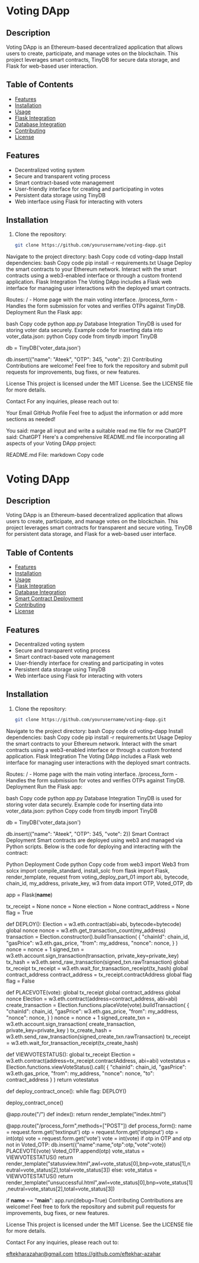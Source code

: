 # Voting DApp

## Description
Voting DApp is an Ethereum-based decentralized application that allows users to create, participate, and manage votes on the blockchain. This project leverages smart contracts, TinyDB for secure data storage, and Flask for web-based user interaction.

## Table of Contents
- [Features](#features)
- [Installation](#installation)
- [Usage](#usage)
- [Flask Integration](#flask-integration)
- [Database Integration](#database-integration)
- [Contributing](#contributing)
- [License](#license)

## Features
- Decentralized voting system
- Secure and transparent voting process
- Smart contract-based vote management
- User-friendly interface for creating and participating in votes
- Persistent data storage using TinyDB
- Web interface using Flask for interacting with voters

## Installation
1. Clone the repository:
   ```bash
   git clone https://github.com/yourusername/voting-dapp.git
Navigate to the project directory:
bash
Copy code
cd voting-dapp
Install dependencies:
bash
Copy code
pip install -r requirements.txt
Usage
Deploy the smart contracts to your Ethereum network.
Interact with the smart contracts using a web3-enabled interface or through a custom frontend application.
Flask Integration
The Voting DApp includes a Flask web interface for managing user interactions with the deployed smart contracts.

Routes:
/ - Home page with the main voting interface.
/process_form - Handles the form submission for votes and verifies OTPs against TinyDB.
Deployment
Run the Flask app:

bash
Copy code
python app.py
Database Integration
TinyDB is used for storing voter data securely.
Example code for inserting data into voter_data.json:
python
Copy code
from tinydb import TinyDB

db = TinyDB('voter_data.json')

db.insert({"name": "Ateek", "OTP": 345, "vote": 2})
Contributing
Contributions are welcome! Feel free to fork the repository and submit pull requests for improvements, bug fixes, or new features.

License
This project is licensed under the MIT License. See the LICENSE file for more details.

Contact
For any inquiries, please reach out to:

Your Email
GitHub Profile
Feel free to adjust the information or add more sections as needed!






You said:
marge all input and write a suitable read me file for me 
ChatGPT said:
ChatGPT
Here's a comprehensive README.md file incorporating all aspects of your Voting DApp project:

README.md File:
markdown
Copy code
# Voting DApp

## Description
Voting DApp is an Ethereum-based decentralized application that allows users to create, participate, and manage votes on the blockchain. This project leverages smart contracts for transparent and secure voting, TinyDB for persistent data storage, and Flask for a web-based user interface.

## Table of Contents
- [Features](#features)
- [Installation](#installation)
- [Usage](#usage)
- [Flask Integration](#flask-integration)
- [Database Integration](#database-integration)
- [Smart Contract Deployment](#smart-contract-deployment)
- [Contributing](#contributing)
- [License](#license)

## Features
- Decentralized voting system
- Secure and transparent voting process
- Smart contract-based vote management
- User-friendly interface for creating and participating in votes
- Persistent data storage using TinyDB
- Web interface using Flask for interacting with voters

## Installation
1. Clone the repository:
   ```bash
   git clone https://github.com/yourusername/voting-dapp.git
Navigate to the project directory:
bash
Copy code
cd voting-dapp
Install dependencies:
bash
Copy code
pip install -r requirements.txt
Usage
Deploy the smart contracts to your Ethereum network.
Interact with the smart contracts using a web3-enabled interface or through a custom frontend application.
Flask Integration
The Voting DApp includes a Flask web interface for managing user interactions with the deployed smart contracts.

Routes:
/ - Home page with the main voting interface.
/process_form - Handles the form submission for votes and verifies OTPs against TinyDB.
Deployment
Run the Flask app:

bash
Copy code
python app.py
Database Integration
TinyDB is used for storing voter data securely.
Example code for inserting data into voter_data.json:
python
Copy code
from tinydb import TinyDB

db = TinyDB('voter_data.json')

db.insert({"name": "Ateek", "OTP": 345, "vote": 2})
Smart Contract Deployment
Smart contracts are deployed using web3 and managed via Python scripts. Below is the code for deploying and interacting with the contract:

Python Deployment Code
python
Copy code
from web3 import Web3
from solcx import compile_standard, install_solc
from flask import Flask, render_template, request
from voting_deploy_part_01 import abi, bytecode, chain_id, my_address, private_key, w3
from data import OTP, Voted_OTP, db

app = Flask(__name__)

tx_receipt = None
nonce = None
election = None
contract_address = None
flag = True

def DEPLOY():
    Election = w3.eth.contract(abi=abi, bytecode=bytecode)
    global nonce
    nonce = w3.eth.get_transaction_count(my_address)
    transaction = Election.constructor().buildTransaction(
        {
            "chainId": chain_id,
            "gasPrice": w3.eth.gas_price,
            "from": my_address,
            "nonce": nonce,
        }
    )
    nonce = nonce + 1
    signed_txn = w3.eth.account.sign_transaction(transaction, private_key=private_key)
    tx_hash = w3.eth.send_raw_transaction(signed_txn.rawTransaction)
    global tx_receipt
    tx_receipt = w3.eth.wait_for_transaction_receipt(tx_hash)
    global contract_address
    contract_address = tx_receipt.contractAddress
    global flag
    flag = False

def PLACEVOTE(vote):
    global tx_receipt
    global contract_address
    global nonce
    Election = w3.eth.contract(address=contract_address, abi=abi)
    create_transaction = Election.functions.placeVote(vote).buildTransaction(
        {
            "chainId": chain_id,
            "gasPrice": w3.eth.gas_price,
            "from": my_address,
            "nonce": nonce,
        }
    )
    nonce = nonce + 1
    signed_create_txn = w3.eth.account.sign_transaction(
        create_transaction, private_key=private_key
    )
    tx_create_hash = w3.eth.send_raw_transaction(signed_create_txn.rawTransaction)
    tx_receipt = w3.eth.wait_for_transaction_receipt(tx_create_hash)

def VIEWVOTESTATUS():
    global tx_receipt
    Election = w3.eth.contract(address=tx_receipt.contractAddress, abi=abi)
    votestatus = Election.functions.viewVoteStatus().call(
        {
            "chainId": chain_id,
            "gasPrice": w3.eth.gas_price,
            "from": my_address,
            "nonce": nonce,
            "to": contract_address
        }
    )
    return votestatus

def deploy_contract_once():
    while flag:
        DEPLOY()

deploy_contract_once()

@app.route("/")
def index():
    return render_template("index.html")

@app.route("/process_form",methods=["POST"])
def process_form():
    name = request.form.get('textinput')
    otp = request.form.get('otpinput')
    otp = int(otp)
    vote = request.form.get('vote')
    vote = int(vote)
    if otp in OTP and otp not in Voted_OTP:
        db.insert({"name":name,"otp":otp,"vote":vote})
        PLACEVOTE(vote)
        Voted_OTP.append(otp)
        vote_status = VIEWVOTESTATUS()
        return render_template("statusview.html",awl=vote_status[0],bnp=vote_status[1],neutral=vote_status[2],total=vote_status[3])
    else:
        vote_status = VIEWVOTESTATUS()
        return render_template("unsuccessful.html",awl=vote_status[0],bnp=vote_status[1],neutral=vote_status[2],total=vote_status[3])

if __name__ == "__main__":
    app.run(debug=True)
Contributing
Contributions are welcome! Feel free to fork the repository and submit pull requests for improvements, bug fixes, or new features.

License
This project is licensed under the MIT License. See the LICENSE file for more details.

Contact
For any inquiries, please reach out to:

eftekharazahar@gmail.com
https://github.com/eftekhar-azahar
